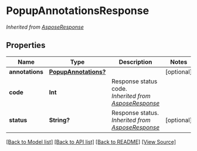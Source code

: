 # PopupAnnotationsResponse


*Inherited from [AsposeResponse](AsposeResponse.md)*
## Properties
Name | Type | Description | Notes
------------ | ------------- | ------------- | -------------
**annotations** | [**PopupAnnotations?**](PopupAnnotations.md) |  | [optional]
**code** | **Int** | Response status code.<br />*Inherited from [AsposeResponse](AsposeResponse.md)* | 
**status** | **String?** | Response status.<br />*Inherited from [AsposeResponse](AsposeResponse.md)* | [optional]

[[Back to Model list]](../README.md#documentation-for-models) [[Back to API list]](../README.md#documentation-for-api-endpoints) [[Back to README]](../README.md) [[View Source]](../AsposePdfCloud/Models/PopupAnnotationsResponse.swift)

